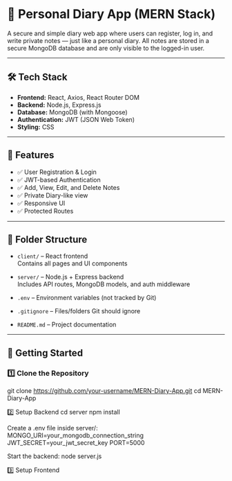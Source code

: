 # 📔 Personal Diary App (MERN Stack)

A secure and simple diary web app where users can register, log in, and write private notes — just like a personal diary. All notes are stored in a secure MongoDB database and are only visible to the logged-in user.

---

## 🛠️ Tech Stack

- **Frontend:** React, Axios, React Router DOM
- **Backend:** Node.js, Express.js
- **Database:** MongoDB (with Mongoose)
- **Authentication:** JWT (JSON Web Token)
- **Styling:** CSS

---

## 🔐 Features

- ✅ User Registration & Login
- ✅ JWT-based Authentication
- ✅ Add, View, Edit, and Delete Notes
- ✅ Private Diary-like view
- ✅ Responsive UI
- ✅ Protected Routes

---

## 📂 Folder Structure

- `client/` – React frontend  
  Contains all pages and UI components

- `server/` – Node.js + Express backend  
  Includes API routes, MongoDB models, and auth middleware

- `.env` – Environment variables (not tracked by Git)

- `.gitignore` – Files/folders Git should ignore

- `README.md` – Project documentation

---

## 🚀 Getting Started

### 1️⃣ Clone the Repository

git clone https://github.com/your-username/MERN-Diary-App.git
cd MERN-Diary-App


2️⃣ Setup Backend
cd server
npm install

Create a .env file inside server/:
MONGO_URI=your_mongodb_connection_string
JWT_SECRET=your_jwt_secret_key
PORT=5000

Start the backend:
node server.js

3️⃣ Setup Frontend

